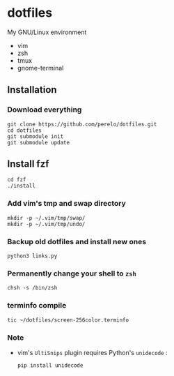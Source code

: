 dotfiles
========

My GNU/Linux environment

* vim
* zsh
* tmux
* gnome-terminal

Installation
------------

### Download everything

    git clone https://github.com/perelo/dotfiles.git
    cd dotfiles
    git submodule init
    git submodule update

## Install fzf

    cd fzf
    ./install

### Add vim's tmp and swap directory

    mkdir -p ~/.vim/tmp/swap/
    mkdir -p ~/.vim/tmp/undo/

### Backup old dotfiles and install new ones

    python3 links.py

### Permanently change your shell to `zsh`

    chsh -s /bin/zsh

### terminfo compile

    tic ~/dotfiles/screen-256color.terminfo

### Note

* vim's `UltiSnips` plugin requires Python's `unidecode` :

    `pip install unidecode`
